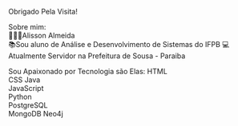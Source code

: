 Obrigado Pela Visita!

Sobre mim:	
🧔🏽‍♂️Alisson Almeida	
📚Sou aluno de Análise e Desenvolvimento de Sistemas do IFPB	
💻Atualmente Servidor na Prefeitura de Sousa - Paraiba	

Sou Apaixonado por Tecnologia são Elas:	
HTML  
CSS	
Java  
JavaScript	
Python	
PostgreSQL	
MongoDB	
Neo4j	

<!--
**AlissonAlmeidaSS/AlissonAlmeidaSS** is a ✨ _special_ ✨ repository because its `README.md` (this file) appears on your GitHub profile.

Here are some ideas to get you started:

- 🔭 I’m currently working on ...
- 🌱 I’m currently learning ...
- 👯 I’m looking to collaborate on ...
- 🤔 I’m looking for help with ...
- 💬 Ask me about ...
- 📫 How to reach me: ...
- 😄 Pronouns: ...
- ⚡ Fun fact: ...
-->
